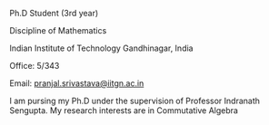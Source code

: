 Ph.D Student (3rd year)

Discipline of Mathematics

Indian Institute of Technology Gandhinagar, India

Office: 5/343

Email: pranjal.srivastava@iitgn.ac.in

I am pursing my Ph.D under the supervision of Professor Indranath Sengupta. My research interests are in Commutative Algebra
